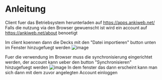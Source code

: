 # Anleitung
Client fuer das Betriebsystem herunterladen auf https://apps.ankiweb.net/
Falls die nutzung via den Browser gewuenscht ist wird ein account auf https://ankiweb.net/about benoetigt

Im client koennen dann die Decks mit den "Datei importieren" button unten im Fenster hinzugefuegt werden
![image](https://github.com/NyasakiAT/Amateurfunk-Lizenz/assets/23500970/d3c192dd-f677-4629-8cf5-ab44955a653a)

Fuer die verwendung im Browser muss die synchronisierung eingerichtet werden,
der account kann ueber den button "Synchronisieren" hinzugefuegt werden
![image](https://github.com/NyasakiAT/Amateurfunk-Lizenz/assets/23500970/a21228ed-dda7-4a8b-97c6-5209591ca747)
In dem fenster das dann erscheint kann man sich dann mit dem zuvor angelegten Account einloggen
